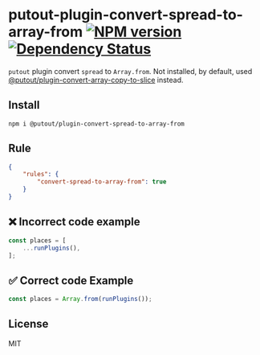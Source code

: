 # putout-plugin-convert-spread-to-array-from [![NPM version][NPMIMGURL]][NPMURL] [![Dependency Status][DependencyStatusIMGURL]][DependencyStatusURL]

[NPMIMGURL]:                https://img.shields.io/npm/v/@putout/plugin-convert-spread-to-array-from.svg?style=flat&longCache=true
[NPMURL]:                   https://npmjs.org/package/@putout/plugin-convert-spread-to-array-from"npm"

[DependencyStatusURL]:      https://david-dm.org/coderaiser/putout?path=packages/plugin-convert-spread-to-array-from
[DependencyStatusIMGURL]:   https://david-dm.org/coderaiser/putout.svg?path=packages/plugin-convert-spread-to-array-from

`putout` plugin convert `spread` to `Array.from`. Not installed, by default, used [@putout/plugin-convert-array-copy-to-slice](https://github.com/coderaiser/putout/tree/master/packages/plugin-convert-array-copy-to-slice) instead.

## Install

```
npm i @putout/plugin-convert-spread-to-array-from
```

## Rule

```json
{
    "rules": {
        "convert-spread-to-array-from": true
    }
}
```

## ❌ Incorrect code example

```js
const places = [
    ...runPlugins(),
];
```

## ✅ Correct code Example

```js
const places = Array.from(runPlugins());
```

## License

MIT

